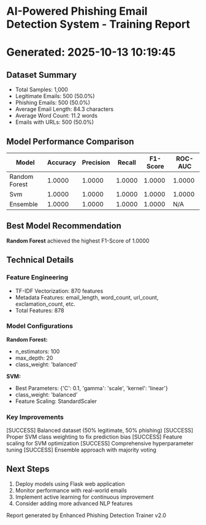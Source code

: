 # AI-Powered Phishing Email Detection System - Training Report
Generated: 2025-10-13 10:19:45
================================================================================

## Dataset Summary
- Total Samples: 1,000
- Legitimate Emails: 500 (50.0%)
- Phishing Emails: 500 (50.0%)
- Average Email Length: 84.3 characters
- Average Word Count: 11.2 words
- Emails with URLs: 500 (50.0%)

## Model Performance Comparison

| Model | Accuracy | Precision | Recall | F1-Score | ROC-AUC |
|-------|----------|-----------|---------|----------|---------|
| Random Forest | 1.0000 | 1.0000 | 1.0000 | 1.0000 | 1.0000 |
| Svm | 1.0000 | 1.0000 | 1.0000 | 1.0000 | 1.0000 |
| Ensemble | 1.0000 | 1.0000 | 1.0000 | 1.0000 | N/A |

## Best Model Recommendation
**Random Forest** achieved the highest F1-Score of 1.0000

## Technical Details
### Feature Engineering
- TF-IDF Vectorization: 870 features
- Metadata Features: email_length, word_count, url_count, exclamation_count, etc.
- Total Features: 878

### Model Configurations
**Random Forest:**
- n_estimators: 100
- max_depth: 20
- class_weight: 'balanced'

**SVM:**
- Best Parameters: {'C': 0.1, 'gamma': 'scale', 'kernel': 'linear'}
- class_weight: 'balanced'
- Feature Scaling: StandardScaler

### Key Improvements
[SUCCESS] Balanced dataset (50% legitimate, 50% phishing)
[SUCCESS] Proper SVM class weighting to fix prediction bias
[SUCCESS] Feature scaling for SVM optimization
[SUCCESS] Comprehensive hyperparameter tuning
[SUCCESS] Ensemble approach with majority voting

## Next Steps
1. Deploy models using Flask web application
2. Monitor performance with real-world emails
3. Implement active learning for continuous improvement
4. Consider adding more advanced NLP features

Report generated by Enhanced Phishing Detection Trainer v2.0